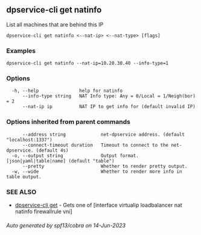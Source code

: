 ## dpservice-cli get natinfo

List all machines that are behind this IP

```
dpservice-cli get natinfo <--nat-ip> <--nat-type> [flags]
```

### Examples

```
dpservice-cli get natinfo --nat-ip=10.20.30.40 --info-type=1
```

### Options

```
  -h, --help               help for natinfo
      --info-type string   NAT Info type: Any = 0/Local = 1/Neigh(bor) = 2
      --nat-ip ip          NAT IP to get info for (default invalid IP)
```

### Options inherited from parent commands

```
      --address string             net-dpservice address. (default "localhost:1337")
      --connect-timeout duration   Timeout to connect to the net-dpservice. (default 4s)
  -o, --output string              Output format. [json|yaml|table|name] (default "table")
      --pretty                     Whether to render pretty output.
  -w, --wide                       Whether to render more info in table output.
```

### SEE ALSO

* [dpservice-cli get](dpservice-cli_get.md)	 - Gets one of [interface virtualip loadbalancer nat natinfo firewallrule vni]

###### Auto generated by spf13/cobra on 14-Jun-2023
